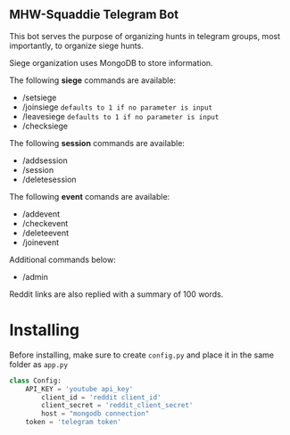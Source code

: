 ## MHW-Squaddie Telegram Bot

This bot serves the purpose of organizing hunts in telegram groups, most importantly, to organize siege hunts.

Siege organization uses MongoDB to store information.

The following **siege** commands are available:
- /setsiege <time>
- /joinsiege <siege id> `defaults to 1 if no parameter is input`
- /leavesiege <siege id> `defaults to 1 if no parameter is input`
- /checksiege

The following **session** commands are available:
- /addsession <session id>
- /session
- /deletesession

The following **event** comands are available:
- /addevent
- /checkevent
- /deleteevent
- /joinevent

Additional commands below:
- /admin

Reddit links are also replied with a summary of 100 words.

# Installing
Before installing, make sure to create `config.py` and place it in the same folder as `app.py`

```python
class Config:
	API_KEY = 'youtube api_key'
    	client_id = 'reddit client_id'
    	client_secret = 'reddit_client_secret'
    	host = "mongodb connection"
	token = 'telegram token'
```
